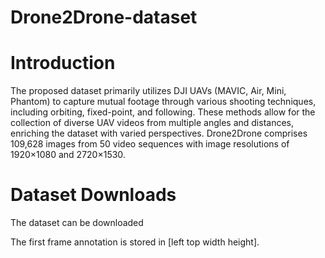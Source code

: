 # Drone2Drone-dataset
# Introduction
The proposed dataset primarily utilizes DJI UAVs (MAVIC, Air, Mini, Phantom) to capture mutual footage through various shooting techniques, including orbiting, fixed-point, and following. These methods allow for the collection of diverse UAV videos from multiple angles and distances, enriching the dataset with varied perspectives. Drone2Drone comprises 109,628 images from 50 video sequences with image resolutions of 1920×1080 and 2720×1530.

# Dataset Downloads
The dataset can be downloaded

The first frame annotation is stored in [left top width height].
